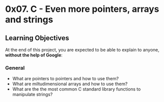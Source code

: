 # 0x07. C - Even more pointers, arrays and strings

## Learning Objectives

At the end of this project, you are expected to be able to explain to anyone, **without the help of Google**:

### General

* What are pointers to pointers and how to use them?
* What are miltudimensional arrays and how to use them?
* What are the the most common C standard library functions to manipulate strings?

